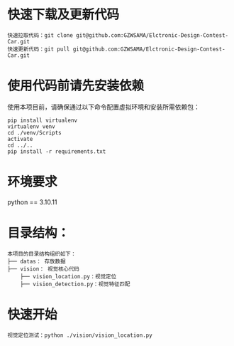 # 快速下载及更新代码
```shell
快速拉取代码：git clone git@github.com:GZWSAMA/Elctronic-Design-Contest-Car.git
快速更新代码：git pull git@github.com:GZWSAMA/Elctronic-Design-Contest-Car.git
```

# 使用代码前请先安装依赖
使用本项目前，请确保通过以下命令配置虚拟环境和安装所需依赖包：
```shell
pip install virtualenv
virtualenv venv
cd ./venv/Scripts
activate
cd ../..
pip install -r requirements.txt
```
# 环境要求
python == 3.10.11

# 目录结构：
```
本项目的目录结构组织如下：
├── datas： 存放数据
├── vision： 视觉核心代码
    ├── vision_location.py：视觉定位
    ├── vision_detection.py：视觉特征匹配
```

# 快速开始
```shell
视觉定位测试：python ./vision/vision_location.py
```